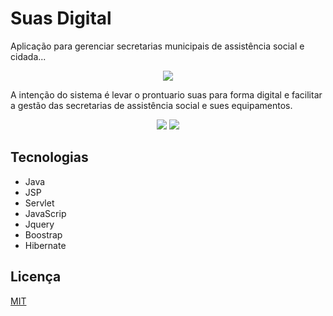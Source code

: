 # Suas Digital

Aplicação para gerenciar secretarias municipais de assistência social e cidada...


<p align="center">
  <img src="dist/img/logo.png" />
</p>

A intenção do sistema é levar o prontuario suas para forma digital e facilitar a gestão das secretarias de assistência social e sues equipamentos. 

<p align='center'>
  <img src='screenshot/login.png'>
  <img src='screenshot/cadastro.png'>
</p>  

## Tecnologias

- Java
- JSP
- Servlet
- JavaScrip
- Jquery
- Boostrap
- Hibernate


## Licença
[MIT](https://choosealicense.com/licenses/mit/)